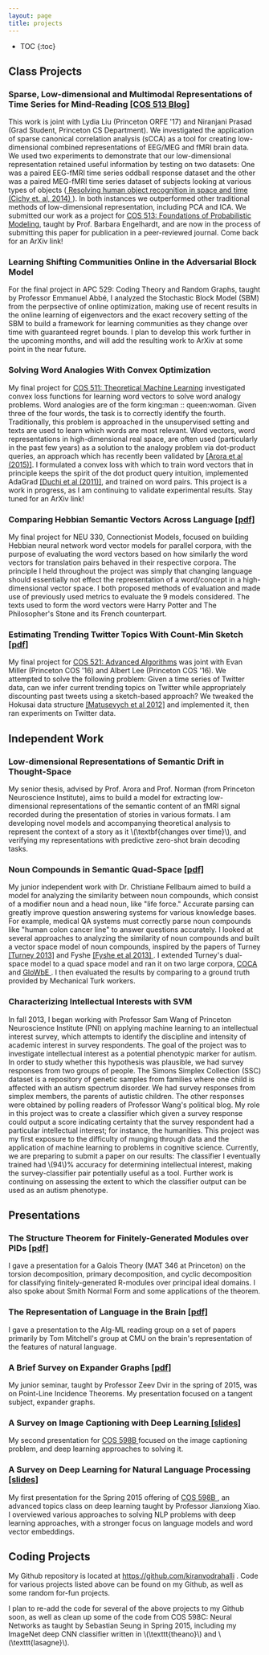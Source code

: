 ```yaml
---
layout: page
title: projects
---
```



<!-- example of the message class
<p class="message">
  My name is Kiran Vodrahalli. 
</p>
-->

* TOC
{:toc}

## Class Projects

### Sparse, Low-dimensional and Multimodal Representations of Time Series for Mind-Reading <a href= "{{ site.baseurl }}/projects/cos513/" title= "cos513"> [COS 513 Blog] </a> 

This work is joint with Lydia Liu (Princeton ORFE '17) and Niranjani Prasad (Grad Student, Princeton CS Department). We investigated the application of sparse canonical correlation analysis (sCCA) as a tool for creating low-dimensional combined representations of EEG/MEG and fMRI brain data. We used two experiments to demonstrate that our low-dimensional representation retained useful information by testing on two datasets: One was a paired EEG-fMRI time series oddball response dataset and the other was a paired MEG-fMRI time series dataset of subjects looking at various types of objects (<a href = "http://people.csail.mit.edu/rmcichy/publication_pdfs/Cichy_et_al_NN_2014.pdf" title="cichy2014"> Resolving human object recognition in space and time (Cichy et. al, 2014) </a>). In both instances we outperformed other traditional methods of low-dimensional representation, including PCA and ICA. We submitted our work as a project for <a href= "http://www.cs.princeton.edu/~bee/courses/cos513.html" title= "cos513web"> COS 513: Foundations of Probabilistic Modeling</a>, taught by Prof. Barbara Engelhardt, and are now in the process of submitting this paper for publication in a peer-reviewed journal. Come back for an ArXiv link!

### Learning Shifting Communities Online in the Adversarial Block Model

For the final project in APC 529: Coding Theory and Random Graphs, taught by Professor Emmanuel Abbé, I analyzed the Stochastic Block Model (SBM) from the perpsective of online optimization, making use of recent results in the online learning of eigenvectors and the exact recovery setting of the SBM to build a framework for learning communities as they change over time with guaranteed regret bounds. I plan to develop this work further in the upcoming months, and will add the resulting work to ArXiv at some point in the near future. 

### Solving Word Analogies With Convex Optimization
My final project for <a href= "http://www.cs.princeton.edu/courses/archive/spring15/cos511/" title= "cos511"> COS 511: Theoretical Machine Learning</a> investigated convex loss functions for learning word vectors to solve word analogy problems. Word analogies are of the form king:man :: queen:woman. Given three of the four words, the task is to correctly identify the fourth. Traditionally, this problem is approached in the unsupervised setting and texts are used to learn which words are most relevant. Word vectors, word representations in high-dimensional real space, are often used (particularly in the past few years) as a solution to the analogy problem via dot-product queries, an approach which has recently been validated by <a href= "http://arxiv.org/abs/1502.03520" title= "random_walks_semantic_space"> [Arora et al (2015)]</a>. I formulated a convex loss with which to train word vectors that in principle keeps the spirit of the dot product query intuition, implemented AdaGrad <a href= "http://www.jmlr.org/papers/volume12/duchi11a/duchi11a.pdf" title= "AdaGrad"> [Duchi et al (2011)]</a>, and trained on word pairs. This project is a work in progress, as I am continuing to validate experimental results. Stay tuned for an ArXiv link! 

### Comparing Hebbian Semantic Vectors Across Language <a href= "{{ site.baseurl }}/projects/neu330paper.pdf" title= "neu330"> [pdf] </a>
My final project for NEU 330, Connectionist Models, focused on building Hebbian neural network word vector models for parallel corpora, with the purpose of evaluating the word vectors based on how similarly the word vectors for translation pairs behaved in their respective corpora. The principle I held throughout the project was simply that changing language should essentially not effect the representation of a word/concept in a high-dimensional vector space. I both proposed methods of evaluation and made use of previously used metrics to evaluate the 9 models considered. The texts used to form the word vectors were Harry Potter and The Philosopher's Stone and its French counterpart. 


### Estimating Trending Twitter Topics With Count-Min Sketch <a href= "{{ site.baseurl }}/projects/cos521paper.pdf" title= "cos521"> [pdf] </a>
My final project for <a href= "http://www.cs.princeton.edu/courses/archive/fall14/cos521/" title= "cos521"> COS 521: Advanced Algorithms</a> was joint with Evan Miller (Princeton COS '16) and Albert Lee (Princeton COS '16). We attempted to solve the following problem: Given a time series of Twitter data, can we infer current trending topics on Twitter while appropriately discounting past tweets using a sketch-based approach? We tweaked the Hokusai data structure <a href= "http://www.auai.org/uai2012/papers/231.pdf" title= "Hokusai"> [Matusevych et al 2012]</a> and implemented it, then ran experiments on Twitter data. 


## Independent Work 

### Low-dimensional Representations of Semantic Drift in Thought-Space
My senior thesis, advised by Prof. Arora and Prof. Norman (from Princeton Neuroscience Institute), aims to build a model for extracting low-dimensional representations of the semantic content of an fMRI signal recorded during the presentation of stories in various formats. I am developing novel models and accompanying theoretical analysis to represent the context of a story as it \\(\textbf{changes over time}\\), and verifying my representations with predictive zero-shot brain decoding tasks. 

### Noun Compounds in Semantic Quad-Space <a href="{{ site.baseurl}}/projects/iw2014paper.pdf" title= "iw2014"> [pdf] </a>
My junior independent work with Dr. Christiane Fellbaum aimed to build a model for analyzing the similarity between noun compounds, which consist of a modifier noun and a head noun, like "life force." Accurate parsing can greatly improve question answering systems for various knowledge bases. For example, medical QA systems must correctly parse noun compounds like "human colon cancer line" to answer questions accurately. I looked at several approaches to analyzing the similarity of noun compounds and built a vector space model of noun compounds, inspired by the papers of Turney <a href= "http://arxiv.org/abs/1309.4035" title="Domain_and_function"> [Turney 2013]</a> and Fyshe <a href= "http://www.aclweb.org/anthology/W13-3510" title="fyshe_paper"> [Fyshe et al 2013] </a>. I extended Turney's dual-space model to a quad space model and ran it on two large corpora, <a href= "http://corpus.byu.edu/coca/" title="coca"> COCA </a>  and <a href= "http://corpus.byu.edu/glowbe/" title="glowbe"> GloWbE </a>. I then evaluated the results by comparing to a ground truth provided by Mechanical Turk workers.  

### Characterizing Intellectual Interests with SVM
In fall 2013, I began working with Professor Sam Wang of Princeton Neuroscience Institute (PNI) on applying machine learning to an intellectual interest survey, which attempts to identify the discipline and intensity of academic interest in survey respondents. The goal of the project was to investigate intellectual interest as a potential phenotypic marker for autism. In order to study whether this hypothesis was plausible, we had survey responses from two groups of people. The Simons Simplex Collection (SSC) dataset is a repository of genetic samples from families where one child is affected with an autism spectrum disorder. We had survey responses from simplex members, the parents of autistic children. The other responses were obtained by polling readers of Professor Wang's political blog. My role in this project was to create a classifier which given a survey response could output a score indicating certainty that the survey respondent had a particular intellectual interest; for instance, the humanities. This project was my first exposure to the difficulty of munging through data and the application of machine learning to problems in cognitive science. Currently, we are preparing to submit a paper on our results: The classifier I eventually trained had \\(94\\)% accuracy for determining intellectual interest, making the survey-classifier pair potentially useful as a tool. Further work is continuing on assessing the extent to which the classifier output can be used as an autism phenotype.

## Presentations

### The Structure Theorem for Finitely-Generated Modules over PIDs <a href="{{ site.baseurl }}/projects/346_modules_over_PIDs.pdf" title="modules_PIDS"> [pdf] </a>
I gave a presentation for a Galois Theory (MAT 346 at Princeton) on the torsion decomposition, primary decomposition, and cyclic decomposition for classifying finitely-generated R-modules over principal ideal domains. I also spoke about Smith Normal Form and some applications of the theorem. 

### The Representation of Language in the Brain <a href="{{ site.baseurl }}/projects/alg-ml-mitchell-talk.pdf" title="alg-ml1"> [pdf] </a>
I gave a presentation to the Alg-ML reading group on a set of papers primarily by Tom Mitchell's group at CMU on the brain's representation of the features of natural language. 

### A Brief Survey on Expander Graphs <a href="{{ site.baseurl }}/projects/jsem2015paper.pdf" title="jsem"> [pdf] </a>
My junior seminar, taught by Professor Zeev Dvir in the spring of 2015, was on Point-Line Incidence Theorems. My presentation focused on a tangent subject, expander graphs.

### A Survey on Image Captioning with Deep Learning<a href="{{ site.baseurl }}/projects/598b_img_captions.pdf" title="598c_img_cap"> [slides] </a>
My second presentation for <a href = "http://vision.princeton.edu/courses/COS598/2015sp/" title="COS 598B website"> COS 598B </a> focused on the image captioning problem, and deep learning approaches to solving it.

### A Survey on Deep Learning for Natural Language Processing <a href="{{ site.baseurl }}/projects/598b_nlp_deep_learning.pdf" title="598c_nlp"> [slides] </a>
My first presentation for the Spring 2015 offering of <a href = "http://vision.princeton.edu/courses/COS598/2015sp/" title="COS 598B website"> COS 598B </a>, an advanced topics class on deep learning taught by Professor Jianxiong Xiao. I overviewed various approaches to solving NLP problems with deep learning approaches, with a stronger focus on language models and word vector embeddings.

## Coding Projects

My Github repository is located at <a href = "https://github.com/kiranvodrahalli" title="github"> https://github.com/kiranvodrahalli </a>. Code for various projects listed above can be found on my Github, as well as some random for-fun projects. 

I plan to re-add the code for several of the above projects to my Github soon, as well as clean up some of the code from COS 598C: Neural Networks as taught by Sebastian Seung in Spring 2015, including my ImageNet deep CNN classifier written in \\(\texttt{theano}\\) and \\(\texttt{lasagne}\\). 

